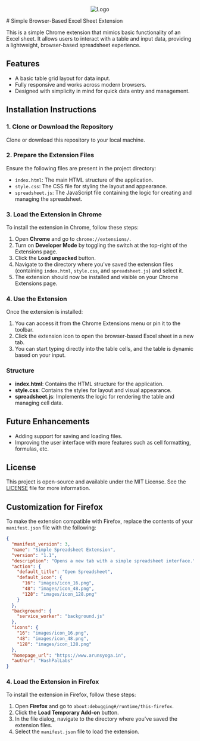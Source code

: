 <p align="center">
  <img src="https://raw.githubusercontent.com/arunwebber/simpleExcel/refs/heads/main/images/icon_128.png" alt="Logo">
</p>
# Simple Browser-Based Excel Sheet Extension

This is a simple Chrome extension that mimics basic functionality of an Excel sheet. It allows users to interact with a table and input data, providing a lightweight, browser-based spreadsheet experience.

## Features

- A basic table grid layout for data input.
- Fully responsive and works across modern browsers.
- Designed with simplicity in mind for quick data entry and management.

## Installation Instructions

### 1. Clone or Download the Repository

Clone or download this repository to your local machine.

### 2. Prepare the Extension Files

Ensure the following files are present in the project directory:

- `index.html`: The main HTML structure of the application.
- `style.css`: The CSS file for styling the layout and appearance.
- `spreadsheet.js`: The JavaScript file containing the logic for creating and managing the spreadsheet.

### 3. Load the Extension in Chrome

To install the extension in Chrome, follow these steps:

1. Open **Chrome** and go to `chrome://extensions/`.
2. Turn on **Developer Mode** by toggling the switch at the top-right of the Extensions page.
3. Click the **Load unpacked** button.
4. Navigate to the directory where you've saved the extension files (containing `index.html`, `style.css`, and `spreadsheet.js`) and select it.
5. The extension should now be installed and visible on your Chrome Extensions page.

### 4. Use the Extension

Once the extension is installed:

1. You can access it from the Chrome Extensions menu or pin it to the toolbar.
2. Click the extension icon to open the browser-based Excel sheet in a new tab.
3. You can start typing directly into the table cells, and the table is dynamic based on your input.

### Structure

- **index.html**: Contains the HTML structure for the application.
- **style.css**: Contains the styles for layout and visual appearance.
- **spreadsheet.js**: Implements the logic for rendering the table and managing cell data.


## Future Enhancements

- Adding support for saving and loading files.
- Improving the user interface with more features such as cell formatting, formulas, etc.



## License

This project is open-source and available under the MIT License. See the [LICENSE](LICENSE) file for more information.

## Customization for Firefox

To make the extension compatible with Firefox, replace the contents of your `manifest.json` file with the following:

```json
{
  "manifest_version": 3,
  "name": "Simple Spreadsheet Extension",
  "version": "1.1",
  "description": "Opens a new tab with a simple spreadsheet interface.",
  "action": {
    "default_title": "Open Spreadsheet",
    "default_icon": {
      "16": "images/icon_16.png",
      "48": "images/icon_48.png",
      "128": "images/icon_128.png"
    }
  },
  "background": {
    "service_worker": "background.js"
  },
  "icons": {
    "16": "images/icon_16.png",
    "48": "images/icon_48.png",
    "128": "images/icon_128.png"
  },
  "homepage_url": "https://www.arunsyoga.in",
  "author": "HashPalLabs"
}
```
### 4. Load the Extension in Firefox

To install the extension in Firefox, follow these steps:

1. Open **Firefox** and go to `about:debugging#/runtime/this-firefox`.
2. Click the **Load Temporary Add-on** button.
3. In the file dialog, navigate to the directory where you've saved the extension files.
4. Select the `manifest.json` file to load the extension.